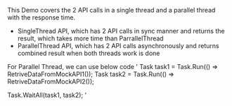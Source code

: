 This Demo covers the 2 API calls in a single thread and a parallel thread with the response time.
- SingleThread API, which has 2 API calls in sync manner and returns the  result, which takes more time than ParrallelThread
- ParallelThread API, which has 2 API calls asynchronously and returns combined result when both threads work is done

For Parallel Thread, we can use below code
' Task<string> task1 = Task.Run(() => RetriveDataFromMockAPI1());
 Task<string> task2 = Task.Run(() => RetriveDataFromMockAPI2());

 Task.WaitAll(task1, task2);
 '
